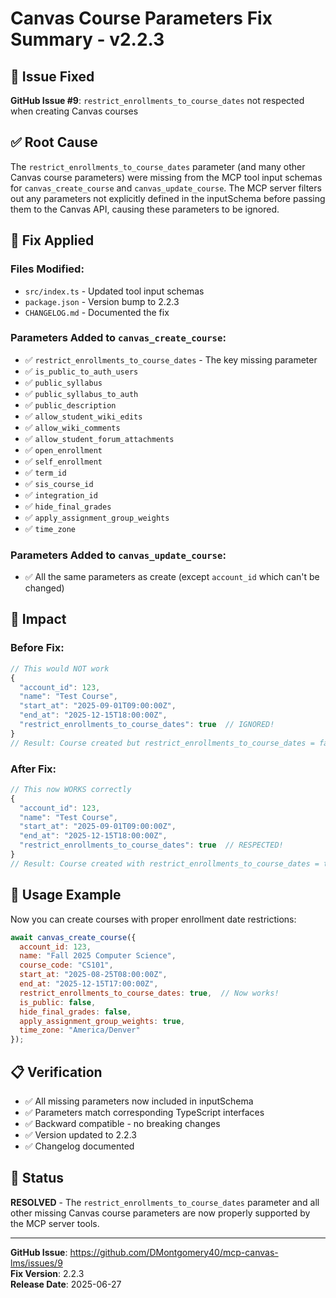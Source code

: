 # Canvas Course Parameters Fix Summary - v2.2.3

## 🐛 **Issue Fixed**
**GitHub Issue #9**: `restrict_enrollments_to_course_dates` not respected when creating Canvas courses

## ✅ **Root Cause**
The `restrict_enrollments_to_course_dates` parameter (and many other Canvas course parameters) were missing from the MCP tool input schemas for `canvas_create_course` and `canvas_update_course`. The MCP server filters out any parameters not explicitly defined in the inputSchema before passing them to the Canvas API, causing these parameters to be ignored.

## 🔧 **Fix Applied**

### **Files Modified:**
- `src/index.ts` - Updated tool input schemas
- `package.json` - Version bump to 2.2.3
- `CHANGELOG.md` - Documented the fix

### **Parameters Added to `canvas_create_course`:**
- ✅ `restrict_enrollments_to_course_dates` - The key missing parameter
- ✅ `is_public_to_auth_users`
- ✅ `public_syllabus` 
- ✅ `public_syllabus_to_auth`
- ✅ `public_description`
- ✅ `allow_student_wiki_edits`
- ✅ `allow_wiki_comments`
- ✅ `allow_student_forum_attachments`
- ✅ `open_enrollment`
- ✅ `self_enrollment`
- ✅ `term_id`
- ✅ `sis_course_id`
- ✅ `integration_id`
- ✅ `hide_final_grades`
- ✅ `apply_assignment_group_weights`
- ✅ `time_zone`

### **Parameters Added to `canvas_update_course`:**
- ✅ All the same parameters as create (except `account_id` which can't be changed)

## 🎯 **Impact**

### **Before Fix:**
```javascript
// This would NOT work
{
  "account_id": 123,
  "name": "Test Course",
  "start_at": "2025-09-01T09:00:00Z",
  "end_at": "2025-12-15T18:00:00Z", 
  "restrict_enrollments_to_course_dates": true  // IGNORED!
}
// Result: Course created but restrict_enrollments_to_course_dates = false
```

### **After Fix:**
```javascript
// This now WORKS correctly
{
  "account_id": 123,
  "name": "Test Course", 
  "start_at": "2025-09-01T09:00:00Z",
  "end_at": "2025-12-15T18:00:00Z",
  "restrict_enrollments_to_course_dates": true  // RESPECTED!
}
// Result: Course created with restrict_enrollments_to_course_dates = true
```

## 🚀 **Usage Example**

Now you can create courses with proper enrollment date restrictions:

```javascript
await canvas_create_course({
  account_id: 123,
  name: "Fall 2025 Computer Science",
  course_code: "CS101",
  start_at: "2025-08-25T08:00:00Z",
  end_at: "2025-12-15T17:00:00Z",
  restrict_enrollments_to_course_dates: true,  // Now works!
  is_public: false,
  hide_final_grades: false,
  apply_assignment_group_weights: true,
  time_zone: "America/Denver"
});
```

## 📋 **Verification**
- ✅ All missing parameters now included in inputSchema
- ✅ Parameters match corresponding TypeScript interfaces
- ✅ Backward compatible - no breaking changes
- ✅ Version updated to 2.2.3
- ✅ Changelog documented

## 🏁 **Status**
**RESOLVED** - The `restrict_enrollments_to_course_dates` parameter and all other missing Canvas course parameters are now properly supported by the MCP server tools.

---

**GitHub Issue**: https://github.com/DMontgomery40/mcp-canvas-lms/issues/9  
**Fix Version**: 2.2.3  
**Release Date**: 2025-06-27
